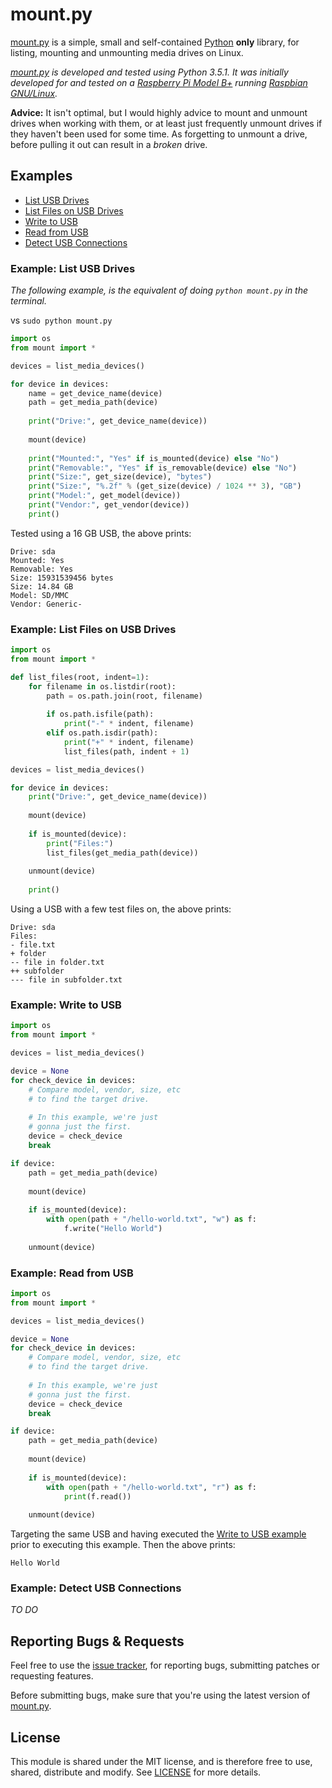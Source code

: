 
# mount.py

[mount.py][mount.py] is a simple, small and self-contained [Python][Python] **only** library,
for listing, mounting and unmounting media drives on Linux.

*[mount.py][mount.py] is developed and tested using Python 3.5.1.
It was initially developed for and tested on a
[Raspberry Pi Model B+](https://www.raspberrypi.org/products/model-b-plus/)
running [Raspbian GNU/Linux](http://raspbian.org/).*

**Advice:** It isn't optimal, but I would highly advice to mount and unmount drives when
working with them, or at least just frequently unmount drives if they haven't been used
for some time. As forgetting to unmount a drive, before pulling it out can result in
a *broken* drive.


## Examples

- [List USB Drives](#example-list-usb-drives)
- [List Files on USB Drives](#example-list-files-on-usb-drives)
- [Write to USB](#example-write-to-usb)
- [Read from USB](#example-read-from-usb)
- [Detect USB Connections](#example-detect-usb-connections)


### Example: List USB Drives

*The following example, is the equivalent of doing `python mount.py` in the terminal.*

vs `sudo python mount.py`


```python
import os
from mount import *

devices = list_media_devices()

for device in devices:
	name = get_device_name(device)
	path = get_media_path(device)
	
	print("Drive:", get_device_name(device))
	
	mount(device)
	
	print("Mounted:", "Yes" if is_mounted(device) else "No")
	print("Removable:", "Yes" if is_removable(device) else "No")
	print("Size:", get_size(device), "bytes")
	print("Size:", "%.2f" % (get_size(device) / 1024 ** 3), "GB")
	print("Model:", get_model(device))
	print("Vendor:", get_vendor(device))
	print()
```

Tested using a 16 GB USB, the above prints:

```
Drive: sda
Mounted: Yes
Removable: Yes
Size: 15931539456 bytes
Size: 14.84 GB
Model: SD/MMC
Vendor: Generic-
```


### Example: List Files on USB Drives

```python
import os
from mount import *

def list_files(root, indent=1):
	for filename in os.listdir(root):
		path = os.path.join(root, filename)
		
		if os.path.isfile(path):
			print("-" * indent, filename)
		elif os.path.isdir(path):
			print("+" * indent, filename)
			list_files(path, indent + 1)

devices = list_media_devices()

for device in devices:
	print("Drive:", get_device_name(device))
	
	mount(device)
	
	if is_mounted(device):
		print("Files:")
		list_files(get_media_path(device))
	
	unmount(device)
	
	print()

```

Using a USB with a few test files on, the above prints:

```
Drive: sda
Files:
- file.txt
+ folder
-- file in folder.txt
++ subfolder
--- file in subfolder.txt
```


### Example: Write to USB

```python
import os
from mount import *

devices = list_media_devices()

device = None
for check_device in devices:
	# Compare model, vendor, size, etc
	# to find the target drive.
	
	# In this example, we're just
	# gonna just the first.
	device = check_device
	break

if device:
	path = get_media_path(device)
	
	mount(device)
	
	if is_mounted(device):
		with open(path + "/hello-world.txt", "w") as f:
			f.write("Hello World")
	
	unmount(device)
```


### Example: Read from USB

```python
import os
from mount import *

devices = list_media_devices()

device = None
for check_device in devices:
	# Compare model, vendor, size, etc
	# to find the target drive.
	
	# In this example, we're just
	# gonna just the first.
	device = check_device
	break

if device:
	path = get_media_path(device)
	
	mount(device)
	
	if is_mounted(device):
		with open(path + "/hello-world.txt", "r") as f:
			print(f.read())
	
	unmount(device)
```

Targeting the same USB
and having executed the [Write to USB example](#example-write-to-usb) prior
to executing this example. Then the above prints:

```
Hello World
```


### Example: Detect USB Connections

*TO DO*


## Reporting Bugs & Requests

Feel free to use the [issue tracker](https://github.com/MrVallentin/mount.py/issues),
for reporting bugs, submitting patches or requesting features.

Before submitting bugs, make sure that you're using the latest version of [mount.py][mount.py].


## License

This module is shared under the MIT license, and is therefore free to use, shared, distribute and modify.
See [LICENSE](https://github.com/MrVallentin/mount.py/blob/master/LICENSE) for more details.


[mount.py]: https://github.com/MrVallentin/mount.py

[Python]: https://www.python.org
